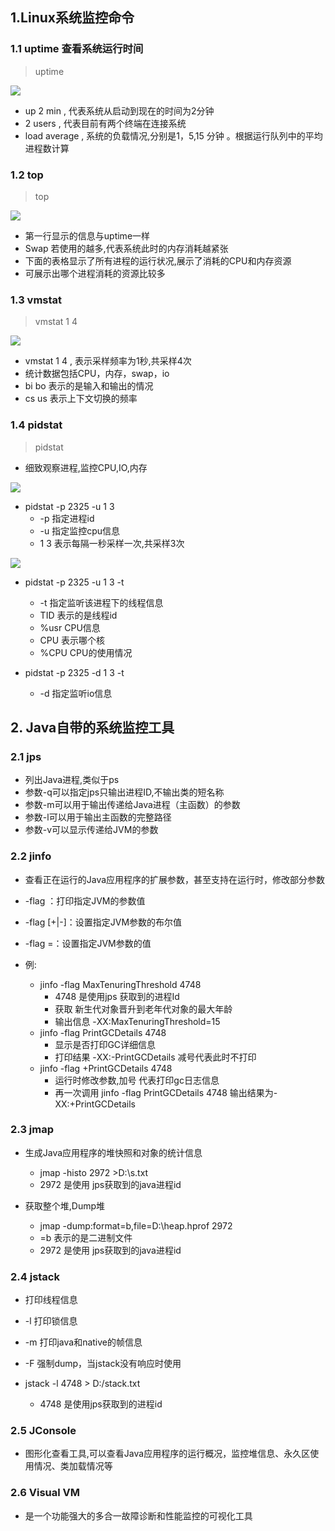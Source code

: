 ## 1.Linux系统监控命令

### 1.1 uptime 查看系统运行时间
> uptime

![](http://i.imgur.com/feB5Dte.png)

* up 2 min , 代表系统从启动到现在的时间为2分钟
* 2 users  , 代表目前有两个终端在连接系统
* load average , 系统的负载情况,分别是1，5,15 分钟 。根据运行队列中的平均进程数计算

### 1.2 top 
> top

![](http://i.imgur.com/rFBXZwY.png)

* 第一行显示的信息与uptime一样
* Swap 若使用的越多,代表系统此时的内存消耗越紧张
* 下面的表格显示了所有进程的运行状况,展示了消耗的CPU和内存资源
* 可展示出哪个进程消耗的资源比较多

### 1.3 vmstat
> vmstat 1 4

![](http://i.imgur.com/ILQD7DV.png)

* vmstat 1 4 , 表示采样频率为1秒,共采样4次
* 统计数据包括CPU，内存，swap，io
* bi bo 表示的是输入和输出的情况
* cs us 表示上下文切换的频率

### 1.4 pidstat
> pidstat

* 细致观察进程,监控CPU,IO,内存

![](http://i.imgur.com/fHl5GqG.png)

* pidstat -p 2325 -u 1 3
	* -p 指定进程id
	* -u 指定监控cpu信息
	* 1 3  表示每隔一秒采样一次,共采样3次

![](http://i.imgur.com/719sPuW.png)

* pidstat -p 2325 -u 1 3 -t
	* -t	  	指定监听该进程下的线程信息
	* TID 	表示的是线程id
	* %usr 	CPU信息
	* CPU 	表示哪个核
	* %CPU  CPU的使用情况

* pidstat -p 2325 -d 1 3 -t
	* -d 	指定监听io信息

## 2. Java自带的系统监控工具
### 2.1 jps
* 列出Java进程,类似于ps
* 参数-q可以指定jps只输出进程ID,不输出类的短名称
* 参数-m可以用于输出传递给Java进程（主函数）的参数
* 参数-l可以用于输出主函数的完整路径
* 参数-v可以显示传递给JVM的参数

### 2.2 jinfo
* 查看正在运行的Java应用程序的扩展参数，甚至支持在运行时，修改部分参数
* -flag <name>：打印指定JVM的参数值
* -flag [+|-]<name>：设置指定JVM参数的布尔值
* -flag <name>=<value>：设置指定JVM参数的值

* 例:
	* jinfo -flag MaxTenuringThreshold 4748
		* 4748 是使用jps 获取到的进程Id
		* 获取 新生代对象晋升到老年代对象的最大年龄
		* 输出信息 -XX:MaxTenuringThreshold=15
	* jinfo -flag PrintGCDetails 4748
		* 显示是否打印GC详细信息
		* 打印结果  -XX:-PrintGCDetails   减号代表此时不打印
	* jinfo -flag +PrintGCDetails 4748
		* 运行时修改参数,加号 代表打印gc日志信息
		* 再一次调用 jinfo -flag PrintGCDetails 4748 输出结果为-XX:+PrintGCDetails
### 2.3 jmap
* 生成Java应用程序的堆快照和对象的统计信息
	* jmap -histo 2972 >D:\s.txt
	* 2972 是使用 jps获取到的java进程id

* 获取整个堆,Dump堆
	* jmap -dump:format=b,file=D:\heap.hprof 2972
	* =b 表示的是二进制文件
	* 2972 是使用 jps获取到的java进程id

### 2.4 jstack
* 打印线程信息
* -l 打印锁信息
* -m 打印java和native的帧信息
* -F 强制dump，当jstack没有响应时使用

* jstack -l 4748 > D:/stack.txt
	* 4748 是使用jps获取到的进程id

### 2.5 JConsole
* 图形化查看工具,可以查看Java应用程序的运行概况，监控堆信息、永久区使用情况、类加载情况等

### 2.6 Visual VM
* 是一个功能强大的多合一故障诊断和性能监控的可视化工具